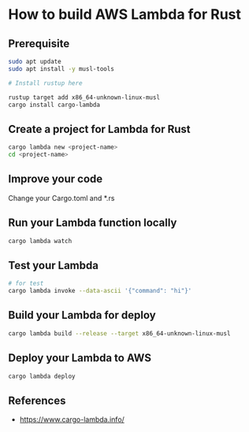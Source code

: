 # How to build AWS Lambda for Rust

## Prerequisite

```bash
sudo apt update
sudo apt install -y musl-tools

# Install rustup here

rustup target add x86_64-unknown-linux-musl
cargo install cargo-lambda
```

## Create a project for Lambda for Rust

```bash
cargo lambda new <project-name>
cd <project-name>
```

## Improve your code

Change your Cargo.toml and *.rs

## Run your Lambda function locally

```bash
cargo lambda watch
```

## Test your Lambda

```bash
# for test
cargo lambda invoke --data-ascii '{"command": "hi"}'
```

## Build your Lambda for deploy

```bash
cargo lambda build --release --target x86_64-unknown-linux-musl
```

## Deploy your Lambda to AWS

```bash
cargo lambda deploy
```

## References

- <https://www.cargo-lambda.info/>
